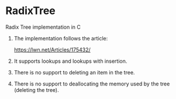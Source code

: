 # RadixTree

Radix Tree implementation in C

1) The implementation follows the article:
	
	https://lwn.net/Articles/175432/

2) It supports lookups and lookups with insertion.

3) There is no support to deleting an item in the tree.

4) There is no support to deallocating the memory used by the tree (deleting the tree).
